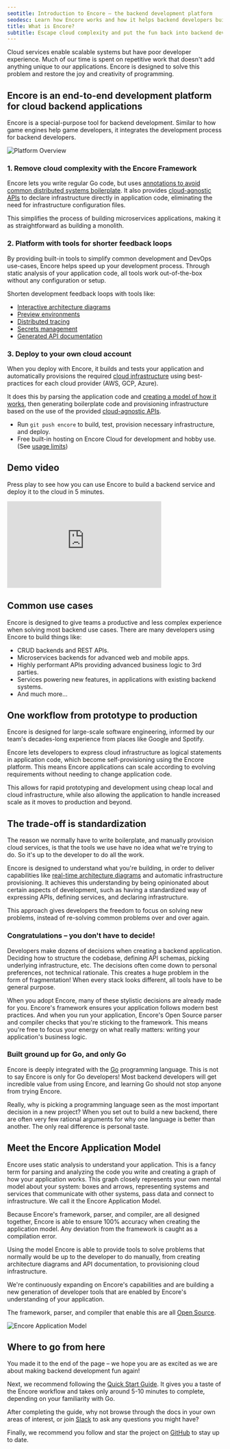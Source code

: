 ```yaml
---
seotitle: Introduction to Encore – the backend development platform
seodesc: Learn how Encore works and how it helps backend developers build cloud based backend applications with a flow state developer experience.
title: What is Encore?
subtitle: Escape cloud complexity and put the fun back into backend development
---
```


Cloud services enable scalable systems but have poor developer experience. Much of our time is spent on repetitive work that doesn't add anything unique to our applications. Encore is designed to solve this problem and restore the joy and creativity of programming.

## Encore is an end-to-end development platform for cloud backend applications

Encore is a special-purpose tool for backend development. Similar to how game engines help game developers, it integrates the development process for backend developers.

<img src="/assets/docs/platformoverview.png" title="Platform Overview" className="noshadow"/>

### 1. Remove cloud complexity with the Encore Framework

Encore lets you write regular Go code, but uses [annotations to avoid common distributed systems boilerplate](/docs/primitives/services-and-apis). It also provides [cloud-agnostic APIs](/docs/primitives/overview) to declare infrastructure directly in application code, eliminating the need for infrastructure configuration files.

This simplifies the process of building microservices applications, making it as straightforward as building a monolith.

### 2. Platform with tools for shorter feedback loops

By providing built-in tools to simplify common development and DevOps use-cases, Encore helps speed up your development process. Through static analysis of your application code, all tools work out-of-the-box without any configuration or setup.

Shorten development feedback loops with tools like:

-   [Interactive architecture diagrams](/docs/develop/encore-flow)
-   [Preview environments](/docs/how-to/github)
-   [Distributed tracing](/docs/observability/tracing)
-   [Secrets management](/docs/develop/secrets)
-   [Generated API documentation](/docs/develop/api-docs)

### 3. Deploy to your own cloud account

When you deploy with Encore, it builds and tests your application and automatically provisions the required [cloud infrastructure](/docs/deploy/infra) using best-practices for each cloud provider (AWS, GCP, Azure).

It does this by parsing the application code and [creating a model of how it works](#meet-the-encore-application-model), then generating boilerplate code and provisioning infrastructure based on the use of the provided [cloud-agnostic APIs](/docs/primitives/overview).

-   Run `git push encore` to build, test, provision necessary infrastructure, and deploy.
-   Free built-in hosting on Encore Cloud for development and hobby use. (See [usage limits](/docs/about/usage))

## Demo video

Press play to see how you can use Encore to build a backend service and deploy it to the cloud in 5 minutes.

<iframe width="360" height="202" src="https://www.youtube.com/embed/IwplIbwJtD0?controls=0" title="Encore Demo" frameborder="0" allow="accelerometer; autoplay; clipboard-write; encrypted-media; gyroscope; picture-in-picture" allowfullscreen></iframe>

## Common use cases

Encore is designed to give teams a productive and less complex experience when solving most backend use cases. There are many developers using Encore to build things like:

-   CRUD backends and REST APIs.
-   Microservices backends for advanced web and mobile apps.
-   Highly performant APIs providing advanced business logic to 3rd parties.
-   Services powering new features, in applications with existing backend systems.
-   And much more...

## One workflow from prototype to production

Encore is designed for large-scale software engineering, informed by our team's decades-long experience from places like Google and Spotify.

Encore lets developers to express cloud infrastructure as logical statements in application code, which become self-provisioning using the Encore platform. This means Encore applications can scale according to evolving requirements without needing to change application code.

This allows for rapid prototyping and development using cheap local and cloud infrastructure, while also allowing the application to handle increased scale as it moves to production and beyond.

## The trade-off is standardization

The reason we normally have to write boilerplate, and manually provision cloud services, is that the tools we use have no idea what we're trying to do. So it's up to the developer to do all the work.

Encore is designed to understand what you're building, in order to deliver capabilities like [real-time architecture diagrams](/docs/observability/encore-flow) and automatic infrastructure provisioning. It achieves this understanding by being opinionated about certain aspects of development, such as having a standardized way of expressing APIs, defining services, and declaring infrastructure.

This approach gives developers the freedom to focus on solving new problems, instead of re-solving common problems over and over again.

### Congratulations – you don't have to decide!

Developers make dozens of decisions when creating a backend application. Deciding how to structure the codebase, defining API schemas, picking underlying infrastructure, etc. The decisions often come down to personal preferences, not technical rationale. This creates a huge problem in the form of fragmentation! When every stack looks different, all tools have to be general purpose.

When you adopt Encore, many of these stylistic decisions are already made for you. Encore's framework ensures your application follows modern best practices. And when you run your application, Encore's Open Source parser and compiler checks that you're sticking to the framework. This means you're free to focus your energy on what really matters: writing your application's business logic.

### Built ground up for Go, and only Go

Encore is deeply integrated with the [Go](https://golang.org/) programming language. This is not to say Encore is only for Go developers! Most backend developers will get incredible value from using Encore, and learning Go should not stop anyone from trying Encore.

Really, why is picking a programming language seen as the most important decision in a new project? When you set out to build a new backend, there are often very few rational arguments for why one language is better than another. The only real difference is personal taste.

## Meet the Encore Application Model

Encore uses static analysis to understand your application. This is a fancy term for parsing and analyzing the code you write and creating a graph of how your application works. This graph closely represents your own mental model about your system: boxes and arrows, representing systems and services that communicate with other systems, pass data and connect to infrastructure. We call it the Encore Application Model.

Because Encore's framework, parser, and compiler, are all designed together, Encore is able to ensure 100% accuracy when creating the application model. Any deviation from the framework is caught as a compilation error.

Using the model Encore is able to provide tools to solve problems that normally would be up to the developer to do manually, from creating architecture diagrams and API documentation, to provisioning cloud infrastructure.

We're continuously expanding on Encore's capabilities and are building a new generation of developer tools that are enabled by Encore's understanding of your application.

The framework, parser, and compiler that enable this are all [Open Source](https://github.com/encoredev/encore).

<img src="/assets/docs/flow-diagram.png" title="Encore Application Model" className="mx-auto md:max-w-lg"/>

## Where to go from here

You made it to the end of the page – we hope you are as excited as we are about making backend development fun again!

Next, we recommend following the [Quick Start Guide](/docs/quick-start). It gives you a taste of the Encore workflow and takes only around 5-10 minutes to complete, depending on your familiarity with Go.

After completing the guide, why not browse through the docs in your own areas of interest, or join [Slack](https://encore.dev/slack) to ask any questions you might have?

Finally, we recommend you follow and star the project on [GitHub](https://github.com/encoredev/encore) to stay up to date.

